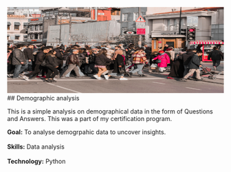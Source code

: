 <img src="https://github.com/Abhishek321Kumar/Data-analysis-files/blob/main/Demographic analysis/demographic.jpg" alt="demographic data" width="100%" height="200" />
## Demographic analysis
<p>This is a simple analysis on demographical data in the form of Questions and Answers. This was a part of my certification program.</p>
<div><b>Goal:</b> To analyse demogrpahic data to uncover insights.</div>
<br/>
<div><b>Skills:</b> Data analysis</div>
<br/>
<div><b>Technology:</b> Python</div>
